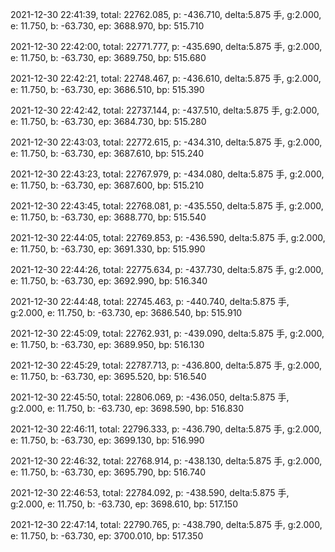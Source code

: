 2021-12-30 22:41:39, total: 22762.085, p: -436.710, delta:5.875 手, g:2.000, e: 11.750, b: -63.730, ep: 3688.970, bp: 515.710

2021-12-30 22:42:00, total: 22771.777, p: -435.690, delta:5.875 手, g:2.000, e: 11.750, b: -63.730, ep: 3689.750, bp: 515.680

2021-12-30 22:42:21, total: 22748.467, p: -436.610, delta:5.875 手, g:2.000, e: 11.750, b: -63.730, ep: 3686.510, bp: 515.390

2021-12-30 22:42:42, total: 22737.144, p: -437.510, delta:5.875 手, g:2.000, e: 11.750, b: -63.730, ep: 3684.730, bp: 515.280

2021-12-30 22:43:03, total: 22772.615, p: -434.310, delta:5.875 手, g:2.000, e: 11.750, b: -63.730, ep: 3687.610, bp: 515.240

2021-12-30 22:43:23, total: 22767.979, p: -434.080, delta:5.875 手, g:2.000, e: 11.750, b: -63.730, ep: 3687.600, bp: 515.210

2021-12-30 22:43:45, total: 22768.081, p: -435.550, delta:5.875 手, g:2.000, e: 11.750, b: -63.730, ep: 3688.770, bp: 515.540

2021-12-30 22:44:05, total: 22769.853, p: -436.590, delta:5.875 手, g:2.000, e: 11.750, b: -63.730, ep: 3691.330, bp: 515.990

2021-12-30 22:44:26, total: 22775.634, p: -437.730, delta:5.875 手, g:2.000, e: 11.750, b: -63.730, ep: 3692.990, bp: 516.340

2021-12-30 22:44:48, total: 22745.463, p: -440.740, delta:5.875 手, g:2.000, e: 11.750, b: -63.730, ep: 3686.540, bp: 515.910

2021-12-30 22:45:09, total: 22762.931, p: -439.090, delta:5.875 手, g:2.000, e: 11.750, b: -63.730, ep: 3689.950, bp: 516.130

2021-12-30 22:45:29, total: 22787.713, p: -436.800, delta:5.875 手, g:2.000, e: 11.750, b: -63.730, ep: 3695.520, bp: 516.540

2021-12-30 22:45:50, total: 22806.069, p: -436.050, delta:5.875 手, g:2.000, e: 11.750, b: -63.730, ep: 3698.590, bp: 516.830

2021-12-30 22:46:11, total: 22796.333, p: -436.790, delta:5.875 手, g:2.000, e: 11.750, b: -63.730, ep: 3699.130, bp: 516.990

2021-12-30 22:46:32, total: 22768.914, p: -438.130, delta:5.875 手, g:2.000, e: 11.750, b: -63.730, ep: 3695.790, bp: 516.740

2021-12-30 22:46:53, total: 22784.092, p: -438.590, delta:5.875 手, g:2.000, e: 11.750, b: -63.730, ep: 3698.610, bp: 517.150

2021-12-30 22:47:14, total: 22790.765, p: -438.790, delta:5.875 手, g:2.000, e: 11.750, b: -63.730, ep: 3700.010, bp: 517.350